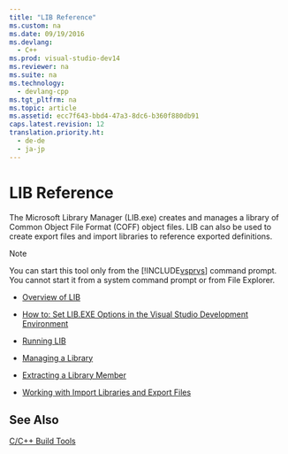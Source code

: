 ```yaml
---
title: "LIB Reference"
ms.custom: na
ms.date: 09/19/2016
ms.devlang: 
  - C++
ms.prod: visual-studio-dev14
ms.reviewer: na
ms.suite: na
ms.technology: 
  - devlang-cpp
ms.tgt_pltfrm: na
ms.topic: article
ms.assetid: ecc7f643-bbd4-47a3-8dc6-b360f880db91
caps.latest.revision: 12
translation.priority.ht: 
  - de-de
  - ja-jp
---
```

# LIB Reference
The Microsoft Library Manager (LIB.exe) creates and manages a library of Common Object File Format (COFF) object files. LIB can also be used to create export files and import libraries to reference exported definitions.  
  
> [!NOTE]
>  You can start this tool only from the [!INCLUDE[vsprvs](../vs140/includes/vsprvs_md.md)] command prompt. You cannot start it from a system command prompt or from File Explorer.  
  
-   [Overview of LIB](../vs140/Overview-of-LIB.md)  
  
-   [How to: Set LIB.EXE Options in the Visual Studio Development Environment](../vs140/How-to--Set-LIB.EXE-Options-in-the-Visual-Studio-Development-Environment.md)  
  
-   [Running LIB](../vs140/Running-LIB.md)  
  
-   [Managing a Library](../vs140/Managing-a-Library.md)  
  
-   [Extracting a Library Member](../vs140/Extracting-a-Library-Member.md)  
  
-   [Working with Import Libraries and Export Files](../vs140/Working-with-Import-Libraries-and-Export-Files.md)  
  
## See Also  
 [C/C++ Build Tools](../vs140/C-C---Build-Tools.md)